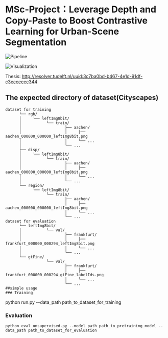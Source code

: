 # MSc-Project：Leverage Depth and Copy-Paste to Boost Contrastive Learning for Urban-Scene Segmentation
![Pipeline](https://github.com/LeungTsang/MSc-Project/raw/main/fig/pipeline.png)

![Visualization](https://github.com/LeungTsang/MSc-Project/raw/main/fig/fig1.gif)

Thesis: http://resolver.tudelft.nl/uuid:3c7ba0bd-b467-4e1d-91df-c3ecceeec344

## The expected directory of dataset(Cityscapes)  
~~~  
dataset for training  
      └── rgb/  
      │     └── leftImg8bit/  
      │           └── train/  
      │                   ├── aachen/  
      │                   │     ├── aachen_000000_000000_leftImg8bit.png  
      │                   │     └── ...  
      │                   └── ...  
      ├── disp/  
      │     └── leftImg8bit/  
      │           └── train/  
      │                   ├── aachen/  
      │                   │     ├── aachen_000000_000000_leftImg8bit.png  
      │                   │     └── ...  
      │                   └── ...  
      └── region/  
            └── leftImg8bit/  
                  └── train/  
                          ├── aachen/  
                          │     ├── aachen_000000_000000_leftImg8bit.png  
                          │     └── ...  
                          └── ...  
dataset for evaluation  
      └── leftImg8bit/  
      │           └── val/  
      │                   ├── frankfurt/  
      │                   │     ├── frankfurt_000000_000294_leftImg8bit.png  
      │                   │     └── ...  
      │                   └── ...  
      └── gtFine/  
                  └── val/  
                          ├── frankfurt/  
                          │     ├── frankfurt_000000_000294_gtFine_labelIds.png  
                          │     └── ...  
                          └── ...  
##simple usage  
### Training  
~~~  
python run.py --data_path path_to_dataset_for_training  

### Evaluation  
~~~  
python eval_unsupervised.py --model_path path_to_pretraining_model --data_path path_to_dataset_for_evaluation  

